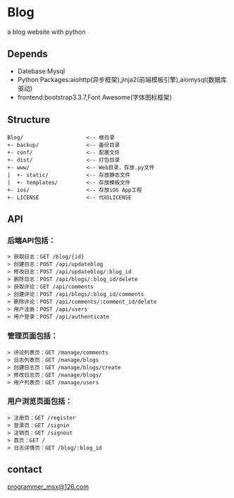 # Blog #
  a blog website with python
   
## Depends ##   
  * Datebase:Mysql  
  * Python Packages:aiohttp(异步框架),jinja2(前端模板引擎),aiomysql(数据库驱动)  
  * frontend:bootstrap3.3.7,Font Awesome(字体图标框架)
 
## Structure ##  
  
    Blog/                    <-- 根目录
    +- backup/               <-- 备份目录
    +- conf/                 <-- 配置文件
    +- dist/                 <-- 打包目录
    +- www/                  <-- Web目录，存放.py文件
    |  +- static/            <-- 存放静态文件
    |  +- templates/         <-- 存放模板文件
    +- ios/                  <-- 存放iOS App工程
    +- LICENSE               <-- 代码LICENSE

## API ##
  ### 后端API包括：
    > 获取日志：GET /blog/{id}  
    > 创建日志：POST /api/updateblog 
    > 修改日志：POST /api/updateblog/:blog_id  
    > 删除日志：POST /api/blogs/:blog_id/delete  
    > 获取评论：GET /api/comments  
    > 创建评论：POST /api/blogs/:blog_id/comments  
    > 删除评论：POST /api/comments/:comment_id/delete  
    > 用户注册：POST /api/users  
    > 用户登录：POST /api/authenticate 
  ### 管理页面包括：
    > 评论列表页：GET /manage/comments  
    > 日志列表页：GET /manage/blogs  
    > 创建日志页：GET /manage/blogs/create  
    > 修改日志页：GET /manage/blogs/  
    > 用户列表页：GET /manage/users  
  ### 用户浏览页面包括：
    > 注册页：GET /register   
    > 登录页：GET /signin   
    > 注销页：GET /signout   
    > 首页：GET /   
    > 日志详情页：GET /blog/:blog_id      

## contact ##  
  programmer_msx@126.com
